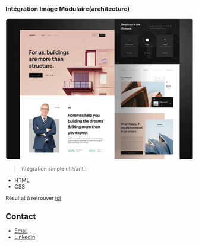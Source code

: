 ### Intégration Image Modulaire(architecture)

![Image text](https://github.com/John-Gate/architecture-integration/blob/main/src/image/2021-07-26%20(2).png)

>Intégration simple utilsant :
* HTML
* CSS

Résultat à retrouver [ici](https://john-gate.github.io/architecture-integration)

## Contact
* [Email](mailto:barrierejc@live.fr?subject=[GitHub]%20Source%20Han%20Sans)
* [LinkedIn](https://linkedin.com/in/jean-christian-barriere)
